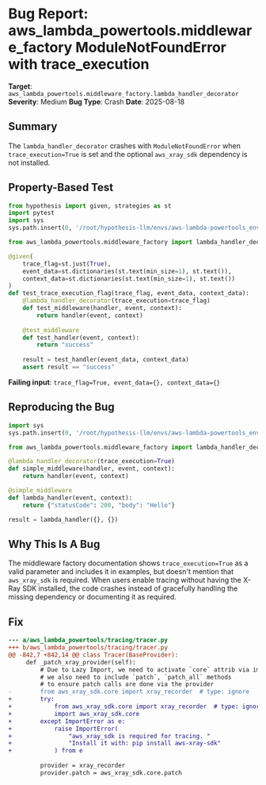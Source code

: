 # Bug Report: aws_lambda_powertools.middleware_factory ModuleNotFoundError with trace_execution

**Target**: `aws_lambda_powertools.middleware_factory.lambda_handler_decorator`
**Severity**: Medium
**Bug Type**: Crash
**Date**: 2025-08-18

## Summary

The `lambda_handler_decorator` crashes with `ModuleNotFoundError` when `trace_execution=True` is set and the optional `aws_xray_sdk` dependency is not installed.

## Property-Based Test

```python
from hypothesis import given, strategies as st
import pytest
import sys
sys.path.insert(0, '/root/hypothesis-llm/envs/aws-lambda-powertools_env/lib/python3.13/site-packages')

from aws_lambda_powertools.middleware_factory import lambda_handler_decorator

@given(
    trace_flag=st.just(True),
    event_data=st.dictionaries(st.text(min_size=1), st.text()),
    context_data=st.dictionaries(st.text(min_size=1), st.text())
)
def test_trace_execution_flag(trace_flag, event_data, context_data):
    @lambda_handler_decorator(trace_execution=trace_flag)
    def test_middleware(handler, event, context):
        return handler(event, context)
    
    @test_middleware
    def test_handler(event, context):
        return "success"
    
    result = test_handler(event_data, context_data)
    assert result == "success"
```

**Failing input**: `trace_flag=True, event_data={}, context_data={}`

## Reproducing the Bug

```python
import sys
sys.path.insert(0, '/root/hypothesis-llm/envs/aws-lambda-powertools_env/lib/python3.13/site-packages')

from aws_lambda_powertools.middleware_factory import lambda_handler_decorator

@lambda_handler_decorator(trace_execution=True)
def simple_middleware(handler, event, context):
    return handler(event, context)

@simple_middleware
def lambda_handler(event, context):
    return {"statusCode": 200, "body": "Hello"}

result = lambda_handler({}, {})
```

## Why This Is A Bug

The middleware factory documentation shows `trace_execution=True` as a valid parameter and includes it in examples, but doesn't mention that `aws_xray_sdk` is required. When users enable tracing without having the X-Ray SDK installed, the code crashes instead of gracefully handling the missing dependency or documenting it as required.

## Fix

```diff
--- a/aws_lambda_powertools/tracing/tracer.py
+++ b/aws_lambda_powertools/tracing/tracer.py
@@ -842,7 +842,14 @@ class Tracer(BaseProvider):
     def _patch_xray_provider(self):
         # Due to Lazy Import, we need to activate `core` attrib via import
         # we also need to include `patch`, `patch_all` methods
         # to ensure patch calls are done via the provider
-        from aws_xray_sdk.core import xray_recorder  # type: ignore
+        try:
+            from aws_xray_sdk.core import xray_recorder  # type: ignore
+            import aws_xray_sdk.core
+        except ImportError as e:
+            raise ImportError(
+                "aws_xray_sdk is required for tracing. "
+                "Install it with: pip install aws-xray-sdk"
+            ) from e
 
         provider = xray_recorder
         provider.patch = aws_xray_sdk.core.patch
```